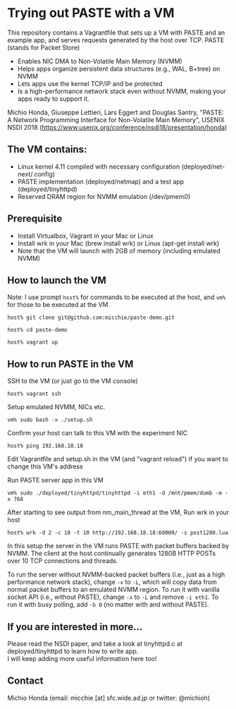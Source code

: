 # Trying out PASTE with a VM

This repository contains a Vagrantfile that sets up a VM with PASTE and an example app, and serves requests generated by the host over TCP.
PASTE (stands for Packet Store)
* Enables NIC DMA to Non-Volatile Main Memory (NVMM)
* Helps apps organize persistent data structures (e.g., WAL, B+tree) on NVMM
* Lets apps use the kernel TCP/IP and be protected
* Is a high-performance network stack even without NVMM, making your apps ready to support it.

Michio Honda, Giuseppe Lettieri, Lars Eggert and Douglas Santry, "PASTE: A Network Programming Interface for Non-Volatile Main Memory", USENIX NSDI 2018 (https://www.usenix.org/conference/nsdi18/presentation/honda) 


## The VM contains:
* Linux kernel 4.11 compiled with necessary configuration (deployed/net-next/.config)
* PASTE implementation (deployed/netmap) and a test app (deployed/tinyhttpd)
* Reserved DRAM region for NVMM emulation (/dev/pmem0)

## Prerequisite
* Install Virtualbox, Vagrant in your Mac or Linux
* Install wrk in your Mac (brew install wrk) or Linux (apt-get install wrk)
* Note that the VM will launch with 2GB of memory (including emulated NVMM)

## How to launch the VM
Note: I use prompt `host%` for commands to be executed at the host, and `vm%` for those to be executed at the VM

`host% git clone git@github.com:micchie/paste-demo.git`

`host% cd paste-demo`

`host% vagrant up`

## How to run PASTE in the VM

SSH to the VM (or just go to the VM console)

`host% vagrant ssh`

Setup emulated NVMM, NICs etc.

`vm% sudo bash -x ./setup.sh`

Confirm your host can talk to this VM with the experiment NIC

`host% ping 192.168.18.18`

  Edit Vagrantfile and setup.sh in the VM (and "vagrant reload") if you want to change this VM's address

Run PASTE server app in this VM

`vm% sudo ./deployed/tinyhttpd/tinyhttpd -i eth1 -d /mnt/pmem/dumb -m -x 768`

After starting to see output from nm_main_thread at the VM, Run wrk in your host

`host% wrk -d 2 -c 10 -t 10 http://192.168.18.18:60000/ -s post1280.lua`	

In this setup the server in the VM runs PASTE with packet buffers backed by
NVMM.
The client at the host continually generates 1280B HTTP POSTs over 10 TCP
connections and threads.

To run the server without NVMM-backed packet buffers (i.e., just as a high
performance network stack), change `-x` to `-L`, which will copy data from
normal packet buffers to an emulated NVMM region.
To run it with vanilla socket API (i.e., without PASTE), change `-x` to `-L` and
remove `-i eth1`.  To run it with busy polling, add `-b 0` (no matter with and
without PASTE).

## If you are interested in more...
Please read the NSDI paper, and take a look at tinyhttpd.c at
deployed/tinyhttpd to learn how to write app.  
I will keep adding more useful information here too!

## Contact
Michio Honda (email: micchie [at] sfc.wide.ad.jp or twitter: @michioh)
